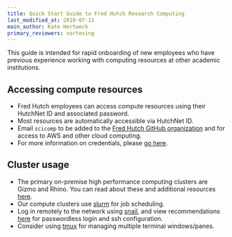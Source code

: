 ```yaml
---
title: Quick Start Guide to Fred Hutch Research Computing
last_modified_at: 2019-07-11
main_author: Kate Hertweck
primary_reviewers: vortexing
---
```


This guide is intended for rapid onboarding of new employees who have previous experience working with computing resources at other academic institutions.

## Accessing compute resources

- Fred Hutch employees can access compute resources using their HutchNet ID and associated password. 
- Most resources are automatically accessible via HutchNet ID. 
- Email `scicomp` to be added to the [Fred Hutch GitHub organization](https://github.com/FredHutch) and for access to AWS and other cloud computing. 
- For more information on credentials, please [go here](https://sciwiki.fredhutch.org/scicomputing/access_credentials/).

## Cluster usage 

- The primary on-premise high performance computing clusters are Gizmo and Rhino. You can read about these and additional resources [here](https://sciwiki.fredhutch.org/scicomputing/compute_platforms/). 
- Our compute clusters use [slurm](https://sciwiki.fredhutch.org/scicomputing/compute_jobs/) for job scheduling. 
- Log in remotely to the network using [snail](https://sciwiki.fredhutch.org/scicomputing/access_methods/#access-via-a-remote-location), and view recommendations [here](https://sciwiki.fredhutch.org/scicomputing/access_methods/#advancedoptional-setup-for-making-things-easier-the-ssh-config-file) for passwordless login and ssh configuration. 
- Consider using [tmux](https://sciwiki.fredhutch.org/scicomputing/access_methods/#screen-and-tmux) for managing multiple terminal windows/panes.
